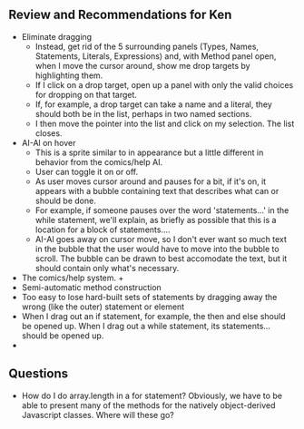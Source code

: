 
## Review and Recommendations for Ken


- Eliminate dragging
    + Instead, get rid of the 5 surrounding panels (Types, Names, Statements, Literals, Expressions) and, with Method panel open, when I move the cursor around, show me drop targets by highlighting them.
    + If I click on a drop target, open up a panel with only the valid choices for dropping on that target.
    + If, for example, a drop target can take a name and a literal, they should both be in the list, perhaps in two named sections.
    + I then move the pointer into the list and click on my selection. The list closes.
- AI-Al on hover
    + This is a sprite similar to in appearance but a little different in behavior from the comics/help AI. 
    + User can toggle it on or off.
    + As user moves cursor around and pauses for a bit, if it's on, it appears with a bubble containing text that describes what can or should be done.
    + For example, if someone pauses over the word 'statements...' in the while statement, we'll explain, as briefly as possible that this is a location for a block of statements....
    + AI-Al goes away on cursor move, so I don't ever want so much text in the bubble that the user would have to move into the bubble to scroll. The bubble can be drawn to best accomodate the text, but it should contain only what's necessary.
- The comics/help system.
    +  
- Semi-automatic method construction
- Too easy to lose hard-built sets of statements by dragging away the wrong (like the outer) statement or element
- When I drag out an if statement, for example, the then and else should be opened up. When I drag out a while statement, its statements... should be opened up.
- 



## Questions

- How do I do array.length in a for statement? Obviously, we have to be able to present many of the methods for the natively object-derived Javascript classes. Where will these go?
